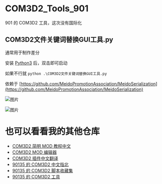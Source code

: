 # COM3D2_Tools_901

901 的 COM3D2 工具，这次没有国际化



## COM3D2文件关键词替换GUI工具.py

通常用于制作差分

安装 [Python3](https://www.python.org/downloads/) 后，双击即可启动

如果不行就 `python .\COM3D2文件关键词替换GUI工具.py`

依赖于 [https://github.com/MeidoPromotionAssociation/MeidoSerialization](https://github.com/MeidoPromotionAssociation/MeidoSerialization)

![图片](https://github.com/user-attachments/assets/d49c5992-1c39-4603-8ea4-e6c9e0294fe5)

![图片](https://github.com/user-attachments/assets/b15ce3cd-060f-4950-93d0-19dea0008fff)


# 也可以看看我的其他仓库

- [COM3D2 简明 MOD 教程中文](https://github.com/90135/COM3D2_Simple_MOD_Guide_Chinese)
- [COM3D2 MOD 编辑器](https://github.com/90135/COM3D2_MOD_EDITOR)
- [COM3D2 插件中文翻译](https://github.com/90135/COM3D2_Plugin_Translate_Chinese)
- [90135 的 COM3D2 中文指北](https://github.com/90135/COM3D2_GUIDE_CHINESE)
- [90135 的 COM3D2 脚本收藏集](https://github.com/90135/COM3D2_Scripts_901)
- [90135 的 COM3D2 工具](https://github.com/90135/COM3D2_Tools_901)
